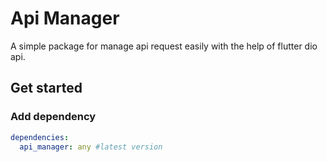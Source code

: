 # Api Manager

A simple package for manage api request easily with the help of flutter dio api. 

## Get started

### Add dependency

```yaml
dependencies:
  api_manager: any #latest version
